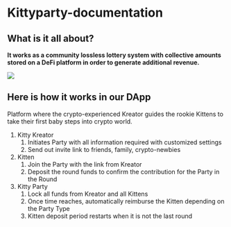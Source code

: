 # Kittyparty-documentation

## What is it all about?
**It works as a community lossless lottery system with collective amounts stored on a DeFi platform in order to generate additional revenue.**

![](https://www.kittyparty.finance/static/media/ezgifcomGifMakergif.288386bb.gif)

## Here is how it works in our DApp
Platform where the crypto-experienced Kreator guides the rookie Kittens to take their first baby steps into crypto world.

1. Kitty Kreator
    1. Initiates Party with all information required with customized settings
    2.  Send out invite link to friends, family, crypto-newbies
2. Kitten
    1. Join the Party with the link from Kreator
    2. Deposit the round funds to confirm the contribution for the Party in the Round
3. Kitty Party
    1. Lock all funds from Kreator and all Kittens
    2. Once time reaches, automatically reimburse the Kitten depending on the Party Type
    3. Kitten deposit period restarts when it is not the last round 
